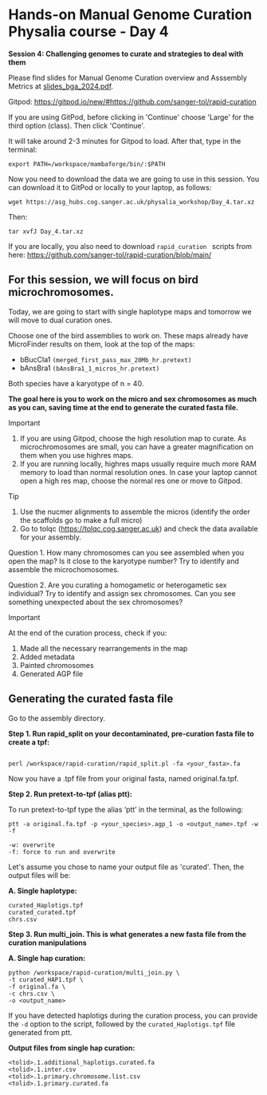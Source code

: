 # Hands-on Manual Genome Curation Physalia course - Day 4

**Session 4: Challenging genomes to curate and strategies to deal with them**

Please find slides for Manual Genome Curation overview and Asssembly Metrics at [slides_bga_2024.pdf](slides_bga_2024.pdf).

Gitpod: https://gitpod.io/new/#https://github.com/sanger-tol/rapid-curation

If you are using GitPod, before clicking in 'Continue' choose 'Large' for the third option (class). Then click 'Continue'.

It will take around 2-3 minutes for Gitpod to load. After that, type in the terminal: 

```
export PATH=/workspace/mambaforge/bin/:$PATH

```


Now you need to download the data we are going to use in this session. You can download it to GitPod or locally to your laptop, as follows:


```
wget https://asg_hubs.cog.sanger.ac.uk/physalia_workshop/Day_4.tar.xz
```

Then:

```
tar xvfJ Day_4.tar.xz
```

If you are locally, you also need to download ```rapid_curation ``` scripts from here: https://github.com/sanger-tol/rapid-curation/blob/main/

## For this session, we will focus on bird microchromosomes.

Today, we are going to start with single haplotype maps and tomorrow we will move to dual curation ones.

Choose one of the bird assemblies to work on. These maps already have MicroFinder results on them, look at the top of the maps:

- bBucCla1 ``` (merged_first_pass_max_20Mb_hr.pretext) ```
- bAnsBra1 ``` (bAnsBra1_1_micros_hr.pretext) ```


Both species have a karyotype of n = 40.

**The goal here is you to work on the micro and sex chromosomes as much as you can, saving time at the end to generate the curated fasta file.**

> [!IMPORTANT]
> 1. If you are using Gitpod, choose the high resolution map to curate. As microchromosomes are small, you can have a greater magnification on them when you use highres maps.
> 2. If you are running locally, highres maps usually require much more RAM memory to load than normal resolution ones. In case your laptop cannot open a high res map, choose the normal res one or move to Gitpod.


> [!TIP]
> 1. Use the nucmer alignments to assemble the micros (identify the order the scaffolds go to make a full micro)
> 2. Go to tolqc (https://tolqc.cog.sanger.ac.uk) and check the data available for your assembly.


Question 1. How many chromosomes can you see assembled when you open the map? Is it close to the karyotype number? Try to identify and assemble the microchomosomes.

Question 2. Are you curating a homogametic or heterogametic sex individual? Try to identify and assign sex chromosomes. Can you see something unexpected about the sex chromosomes?

> [!IMPORTANT]
> At the end of the curation process, check if you:
> 1. Made all the necessary rearrangements in the map
> 2. Added metadata
> 3. Painted chromosomes
> 4. Generated AGP file

## Generating the curated fasta file


Go to the assembly directory.

**Step 1. Run rapid_split on your decontaminated, pre-curation fasta file to create a tpf:**

```

perl /workspace/rapid-curation/rapid_split.pl -fa <your_fasta>.fa

```

Now you have a .tpf file from your original fasta, named original.fa.tpf.


**Step 2. Run pretext-to-tpf (alias ptt):**

To run pretext-to-tpf type the alias ‘ptt’ in the terminal, as the following:

```
ptt -a original.fa.tpf -p <your_species>.agp_1 -o <output_name>.tpf -w -f

```


```
-w: overwrite 
-f: force to run and overwrite
```

Let's assume you chose to name your output file as 'curated'. Then, the output files will be:

**A. Single haplotype:**

```
curated_Haplotigs.tpf
curated_curated.tpf
chrs.csv

```

**Step 3. Run multi_join. This is what generates a new fasta file from the curation manipulations**

**A. Single hap curation:**

```
python /workspace/rapid-curation/multi_join.py \
-t curated_HAP1.tpf \
-f original.fa \
-c chrs.csv \
-o <output_name>

```
If you have detected haplotigs during the curation process, you can provide the ```-d``` option to the script, followed by the ```curated_Haplotigs.tpf``` file generated from ptt.


**Output files from single hap curation:**

```
<tolid>.1.additional_haplotigs.curated.fa
<tolid>.1.inter.csv
<tolid>.1.primary.chromosome.list.csv
<tolid>.1.primary.curated.fa
```

